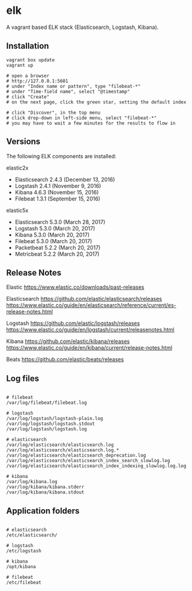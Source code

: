 # elk

A vagrant based ELK stack (Elasticsearch, Logstash, Kibana).

## Installation

```shell
vagrant box update
vagrant up

# open a browser
# http://127.0.0.1:5601
# under "Index name or pattern", type "filebeat-*"
# under "Time-field name", select "@timestamp"
# click "Create"
# on the next page, click the green star, setting the default index

# click "Discover", in the top menu
# click drop-down in left-side menu, select "filebeat-*"
# you may have to wait a few minutes for the results to flow in
```

## Versions

The following ELK components are installed:

elastic2x
- Elasticsearch 2.4.3 (December 13, 2016)
- Logstash 		2.4.1 (November 9, 2016)
- Kibana 		4.6.3 (November 15, 2016)
- Filebeat 		1.3.1 (September 15, 2016)

elastic5x
- Elasticsearch 5.3.0 (March 28, 2017)
- Logstash 		5.3.0 (March 20, 2017)
- Kibana 		5.3.0 (March 20, 2017)
- Filebeat 		5.3.0 (March 20, 2017)
- Packetbeat 	5.2.2 (March 20, 2017)
- Metricbeat 	5.2.2 (March 20, 2017)


## Release Notes

Elastic
https://www.elastic.co/downloads/past-releases

Elasticsearch
https://github.com/elastic/elasticsearch/releases
https://www.elastic.co/guide/en/elasticsearch/reference/current/es-release-notes.html

Logstash
https://github.com/elastic/logstash/releases
https://www.elastic.co/guide/en/logstash/current/releasenotes.html

Kibana
https://github.com/elastic/kibana/releases
https://www.elastic.co/guide/en/kibana/current/release-notes.html

Beats
https://github.com/elastic/beats/releases



## Log files
```shell

# filebeat
/var/log/filebeat/filebeat.log

# logstash
/var/log/logstash/logstash-plain.log
/var/log/logstash/logstash.stdout
/var/log/logstash/logstash.log

# elasticsearch
/var/log/elasticsearch/elasticsearch.log
/var/log/elasticsearch/elasticsearch.log.*
/var/log/elasticsearch/elasticsearch_deprecation.log
/var/log/elasticsearch/elasticsearch_index_search_slowlog.log
/var/log/elasticsearch/elasticsearch_index_indexing_slowlog.log.log

# kibana
/var/log/kibana.log
/var/log/kibana/kibana.stderr
/var/log/kibana/kibana.stdout
```



## Application folders
```shell

# elasticsearch
/etc/elasticsearch/

# logstash
/etc/logstash

# kibana
/opt/kibana

# filebeat
/etc/filebeat
```
